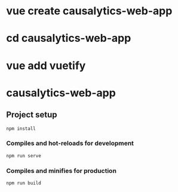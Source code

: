 # vue create causalytics-web-app
# cd causalytics-web-app
# vue add vuetify

# causalytics-web-app

## Project setup
```
npm install
```

### Compiles and hot-reloads for development
```
npm run serve
```

### Compiles and minifies for production
```
npm run build
```


